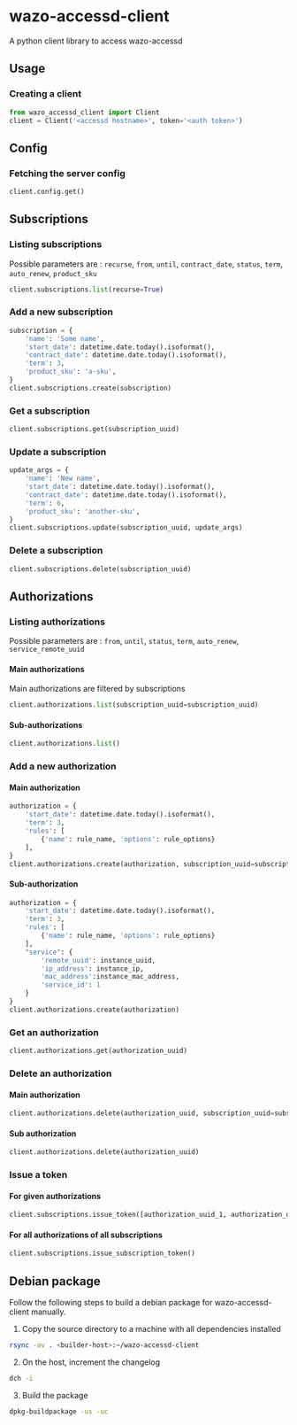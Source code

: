# wazo-accessd-client

A python client library to access wazo-accessd

## Usage

### Creating a client

```python
from wazo_accessd_client import Client
client = Client('<accessd hostname>', token='<auth token>')
```

## Config

### Fetching the server config

```python
client.config.get()
```

## Subscriptions

### Listing subscriptions

Possible parameters are : `recurse`, `from`, `until`, `contract_date`, `status`, `term`, `auto_renew`, `product_sku`

```python
client.subscriptions.list(recurse=True)
```

### Add a new subscription

```python
subscription = {
    'name': 'Some name',
    'start_date': datetime.date.today().isoformat(),
    'contract_date': datetime.date.today().isoformat(),
    'term': 3,
    'product_sku': 'a-sku',
}
client.subscriptions.create(subscription)
```

### Get a subscription

```python
client.subscriptions.get(subscription_uuid)
```

### Update a subscription

```python
update_args = {
    'name': 'New name',
    'start_date': datetime.date.today().isoformat(),
    'contract_date': datetime.date.today().isoformat(),
    'term': 6,
    'product_sku': 'another-sku',
}
client.subscriptions.update(subscription_uuid, update_args)
```

### Delete a subscription

```python
client.subscriptions.delete(subscription_uuid)
```

## Authorizations

### Listing authorizations

Possible parameters are : `from`, `until`, `status`, `term`, `auto_renew`, `service_remote_uuid`

#### Main authorizations

Main authorizations are filtered by subscriptions

```python
client.authorizations.list(subscription_uuid=subscription_uuid)
```

#### Sub-authorizations

```python
client.authorizations.list()
```

### Add a new authorization

#### Main authorization

```python
authorization = {
    'start_date': datetime.date.today().isoformat(),
    'term': 3,
    'rules': [
        {'name': rule_name, 'options': rule_options}
    ],
}
client.authorizations.create(authorization, subscription_uuid=subscription_uuid)
```

#### Sub-authorization

```python
authorization = {
    'start_date': datetime.date.today().isoformat(),
    'term': 3,
    'rules': [
        {'name': rule_name, 'options': rule_options}
    ],
    "service": {
        'remote_uuid': instance_uuid,
        'ip_address': instance_ip,
        'mac_address':instance_mac_address,
        'service_id': 1
    }
}
client.authorizations.create(authorization)
```

### Get an authorization

```python
client.authorizations.get(authorization_uuid)
```

### Delete an authorization

#### Main authorization

```python
client.authorizations.delete(authorization_uuid, subscription_uuid=subscription_uuid)
```

#### Sub authorization

```python
client.authorizations.delete(authorization_uuid)
```

### Issue a token

#### For given authorizations

```python
client.subscriptions.issue_token([authorization_uuid_1, authorization_uuid_2])
```

#### For all authorizations of all subscriptions

```python
client.subscriptions.issue_subscription_token()
```

## Debian package

Follow the following steps to build a debian package for wazo-accessd-client manually.

1. Copy the source directory to a machine with all dependencies installed

```sh
rsync -av . <builder-host>:~/wazo-accessd-client
```

2. On the host, increment the changelog

```sh
dch -i
```

3. Build the package

```sh
dpkg-buildpackage -us -uc
```
